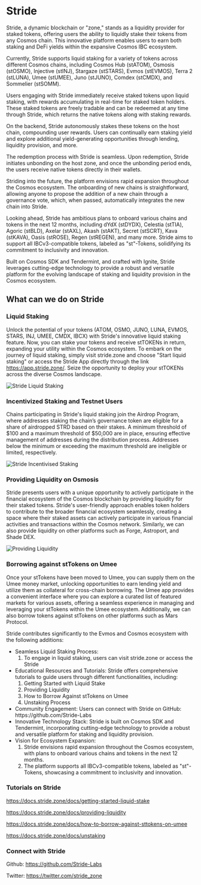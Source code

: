 # Stride

Stride, a dynamic blockchain or "zone," stands as a liquidity provider for staked tokens, offering users the ability to liquidly stake their tokens from any Cosmos chain. This innovative platform enables users to earn both staking and DeFi yields within the expansive Cosmos IBC ecosystem.

Currently, Stride supports liquid staking for a variety of tokens across different Cosmos chains, including Cosmos Hub (stATOM), Osmosis (stOSMO), Injective (stINJ), Stargaze (stSTARS), Evmos (stEVMOS), Terra 2 (stLUNA), Umee (stUMEE), Juno (stJUNO), Comdex (stCMDX), and Sommelier (stSOMM).

Users engaging with Stride immediately receive staked tokens upon liquid staking, with rewards accumulating in real-time for staked token holders. These staked tokens are freely tradable and can be redeemed at any time through Stride, which returns the native tokens along with staking rewards.

On the backend, Stride autonomously stakes these tokens on the host chain, compounding user rewards. Users can continually earn staking yield and explore additional yield-generating opportunities through lending, liquidity provision, and more.

The redemption process with Stride is seamless. Upon redemption, Stride initiates unbonding on the host zone, and once the unbonding period ends, the users receive native tokens directly in their wallets.

Striding into the future, the platform envisions rapid expansion throughout the Cosmos ecosystem. The onboarding of new chains is straightforward, allowing anyone to propose the addition of a new chain through a governance vote, which, when passed, automatically integrates the new chain into Stride.

Looking ahead, Stride has ambitious plans to onboard various chains and tokens in the next 12 months, including dYdX (stDYDX), Celestia (stTIA), Agoric (stBLD), Axelar (stAXL), Akash (stAKT), Secret (stSCRT), Kava (stKAVA), Oasis (stROSE), Regen (stREGEN), and many more. Stride aims to support all IBCv3-compatible tokens, labeled as "st"-Tokens, solidifying its commitment to inclusivity and innovation.

Built on Cosmos SDK and Tendermint, and crafted with Ignite, Stride leverages cutting-edge technology to provide a robust and versatile platform for the evolving landscape of staking and liquidity provision in the Cosmos ecosystem.

## What can we do on Stride

### Liquid Staking

Unlock the potential of your tokens (ATOM, OSMO, JUNO, LUNA, EVMOS, STARS, INJ, UMEE, CMDX, IBCX) with Stride's innovative liquid staking feature. Now, you can stake your tokens and receive stTOKENs in return, expanding your utility within the Cosmos ecosystem. To embark on the journey of liquid staking, simply visit stride.zone and choose "Start liquid staking" or access the Stride App directly through the link https://app.stride.zone/. Seize the opportunity to deploy your stTOKENs across the diverse Cosmos landscape.

![Stride Liquid Staking](/img/articles/Stride-1.png)

### Incentivized Staking and Testnet Users

Chains participating in Stride's liquid staking join the Airdrop Program, where addresses staking the chain’s governance token are eligible for a share of airdropped STRD based on their stakes. A minimum threshold of $100 and a maximum threshold of $50,000 are in place, ensuring effective management of addresses during the distribution process. Addresses below the minimum or exceeding the maximum threshold are ineligible or limited, respectively.

![Stride Incentivised Staking](/img/articles/Stride-2.png)

### Providing Liquidity on Osmosis

Stride presents users with a unique opportunity to actively participate in the financial ecosystem of the Cosmos blockchain by providing liquidity for their staked tokens. Stride's user-friendly approach enables token holders to contribute to the broader financial ecosystem seamlessly, creating a space where their staked assets can actively participate in various financial activities and transactions within the Cosmos network. Similarly, we can also provide liquidity on other platforms such as Forge, Astroport, and Shade DEX.

![Providing Liquidity](/img/articles/Stride-3.png)

### Borrowing against stTokens on Umee

Once your stTokens have been moved to Umee, you can supply them on the Umee money market, unlocking opportunities to earn lending yield and utilize them as collateral for cross-chain borrowing. The Umee app provides a convenient interface where you can explore a curated list of featured markets for various assets, offering a seamless experience in managing and leveraging your stTokens within the Umee ecosystem. Additionally, we can also borrow tokens against stTokens on other platforms such as Mars Protocol.

Stride contributes significantly to the Evmos and Cosmos ecosystem with the following additions:

<ul>
    <li>Seamless Liquid Staking Process:
    <ol><li>To engage in liquid staking, users can visit stride.zone or access the Stride </li></ol>
    </li>
    <li>Educational Resources and Tutorials: Stride offers comprehensive tutorials to guide users through different functionalities, including:
    <ol>
    <li>Getting Started with Liquid Stake</li>
    <li>Providing Liquidity</li>
    <li>How to Borrow Against stTokens on Umee</li>
    <li>Unstaking Process</li>
    </ol>
    </li>
    <li>Community Engagement: Users can connect with Stride on GitHub: https://github.com/Stride-Labs</li>
    <li>Innovative Technology Stack: Stride is built on Cosmos SDK and Tendermint, incorporating cutting-edge technology to provide a robust and versatile platform for staking and liquidity provision.</li>
    <li>Vision for Ecosystem Expansion:
    <ol>
    <li>Stride envisions rapid expansion throughout the Cosmos ecosystem, with plans to onboard various chains and tokens in the next 12 months.</li>
    <li>The platform supports all IBCv3-compatible tokens, labeled as "st"-Tokens, showcasing a commitment to inclusivity and innovation.</li>
    </ol>
    </li>

</ul>

### Tutorials on Stride
https://docs.stride.zone/docs/getting-started-liquid-stake

https://docs.stride.zone/docs/providing-liquidity

https://docs.stride.zone/docs/how-to-borrow-against-sttokens-on-umee

https://docs.stride.zone/docs/unstaking

### Connect with Stride

Github: https://github.com/Stride-Labs

Twitter: https://twitter.com/stride_zone


